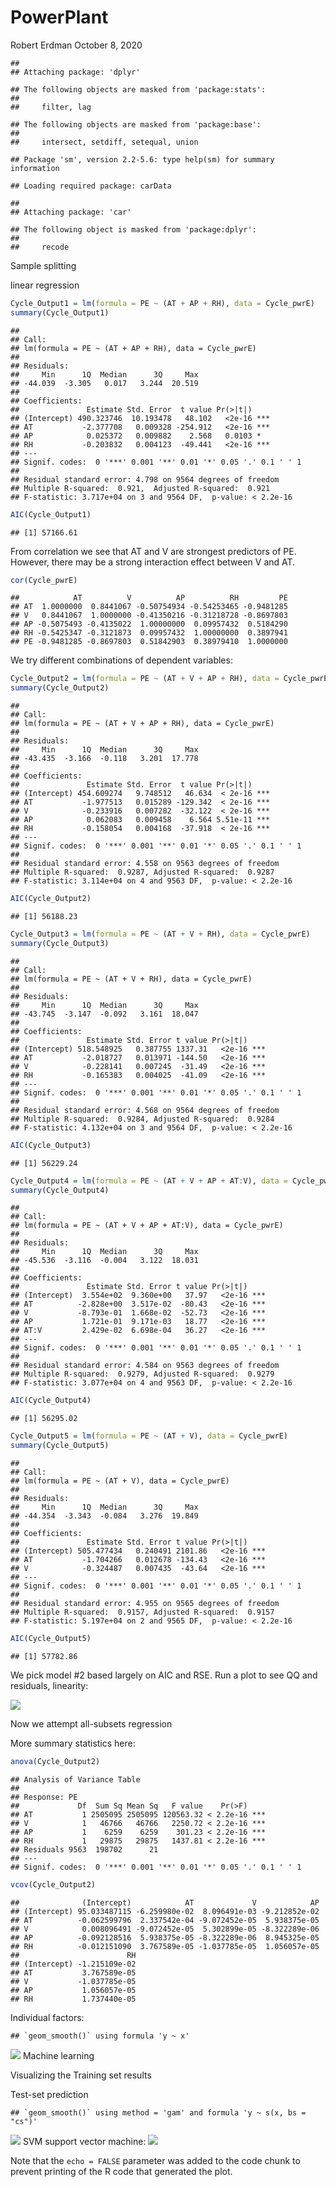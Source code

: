 PowerPlant
================
Robert Erdman
October 8, 2020

    ## 
    ## Attaching package: 'dplyr'

    ## The following objects are masked from 'package:stats':
    ## 
    ##     filter, lag

    ## The following objects are masked from 'package:base':
    ## 
    ##     intersect, setdiff, setequal, union

    ## Package 'sm', version 2.2-5.6: type help(sm) for summary information

    ## Loading required package: carData

    ## 
    ## Attaching package: 'car'

    ## The following object is masked from 'package:dplyr':
    ## 
    ##     recode

Sample splitting

linear regression

``` r
Cycle_Output1 = lm(formula = PE ~ (AT + AP + RH), data = Cycle_pwrE)
summary(Cycle_Output1)
```

    ## 
    ## Call:
    ## lm(formula = PE ~ (AT + AP + RH), data = Cycle_pwrE)
    ## 
    ## Residuals:
    ##     Min      1Q  Median      3Q     Max 
    ## -44.039  -3.305   0.017   3.244  20.519 
    ## 
    ## Coefficients:
    ##               Estimate Std. Error  t value Pr(>|t|)    
    ## (Intercept) 490.323746  10.193478   48.102   <2e-16 ***
    ## AT           -2.377708   0.009328 -254.912   <2e-16 ***
    ## AP            0.025372   0.009882    2.568   0.0103 *  
    ## RH           -0.203832   0.004123  -49.441   <2e-16 ***
    ## ---
    ## Signif. codes:  0 '***' 0.001 '**' 0.01 '*' 0.05 '.' 0.1 ' ' 1
    ## 
    ## Residual standard error: 4.798 on 9564 degrees of freedom
    ## Multiple R-squared:  0.921,  Adjusted R-squared:  0.921 
    ## F-statistic: 3.717e+04 on 3 and 9564 DF,  p-value: < 2.2e-16

``` r
AIC(Cycle_Output1)
```

    ## [1] 57166.61

From correlation we see that AT and V are strongest predictors of PE.
However, there may be a strong interaction effect between V and AT.

``` r
cor(Cycle_pwrE)
```

    ##            AT          V          AP          RH         PE
    ## AT  1.0000000  0.8441067 -0.50754934 -0.54253465 -0.9481285
    ## V   0.8441067  1.0000000 -0.41350216 -0.31218728 -0.8697803
    ## AP -0.5075493 -0.4135022  1.00000000  0.09957432  0.5184290
    ## RH -0.5425347 -0.3121873  0.09957432  1.00000000  0.3897941
    ## PE -0.9481285 -0.8697803  0.51842903  0.38979410  1.0000000

We try different combinations of dependent variables:

``` r
Cycle_Output2 = lm(formula = PE ~ (AT + V + AP + RH), data = Cycle_pwrE)
summary(Cycle_Output2)
```

    ## 
    ## Call:
    ## lm(formula = PE ~ (AT + V + AP + RH), data = Cycle_pwrE)
    ## 
    ## Residuals:
    ##     Min      1Q  Median      3Q     Max 
    ## -43.435  -3.166  -0.118   3.201  17.778 
    ## 
    ## Coefficients:
    ##               Estimate Std. Error  t value Pr(>|t|)    
    ## (Intercept) 454.609274   9.748512   46.634  < 2e-16 ***
    ## AT           -1.977513   0.015289 -129.342  < 2e-16 ***
    ## V            -0.233916   0.007282  -32.122  < 2e-16 ***
    ## AP            0.062083   0.009458    6.564 5.51e-11 ***
    ## RH           -0.158054   0.004168  -37.918  < 2e-16 ***
    ## ---
    ## Signif. codes:  0 '***' 0.001 '**' 0.01 '*' 0.05 '.' 0.1 ' ' 1
    ## 
    ## Residual standard error: 4.558 on 9563 degrees of freedom
    ## Multiple R-squared:  0.9287, Adjusted R-squared:  0.9287 
    ## F-statistic: 3.114e+04 on 4 and 9563 DF,  p-value: < 2.2e-16

``` r
AIC(Cycle_Output2)
```

    ## [1] 56188.23

``` r
Cycle_Output3 = lm(formula = PE ~ (AT + V + RH), data = Cycle_pwrE)
summary(Cycle_Output3)
```

    ## 
    ## Call:
    ## lm(formula = PE ~ (AT + V + RH), data = Cycle_pwrE)
    ## 
    ## Residuals:
    ##     Min      1Q  Median      3Q     Max 
    ## -43.745  -3.147  -0.092   3.161  18.047 
    ## 
    ## Coefficients:
    ##               Estimate Std. Error t value Pr(>|t|)    
    ## (Intercept) 518.548925   0.387755 1337.31   <2e-16 ***
    ## AT           -2.018727   0.013971 -144.50   <2e-16 ***
    ## V            -0.228141   0.007245  -31.49   <2e-16 ***
    ## RH           -0.165383   0.004025  -41.09   <2e-16 ***
    ## ---
    ## Signif. codes:  0 '***' 0.001 '**' 0.01 '*' 0.05 '.' 0.1 ' ' 1
    ## 
    ## Residual standard error: 4.568 on 9564 degrees of freedom
    ## Multiple R-squared:  0.9284, Adjusted R-squared:  0.9284 
    ## F-statistic: 4.132e+04 on 3 and 9564 DF,  p-value: < 2.2e-16

``` r
AIC(Cycle_Output3)
```

    ## [1] 56229.24

``` r
Cycle_Output4 = lm(formula = PE ~ (AT + V + AP + AT:V), data = Cycle_pwrE)
summary(Cycle_Output4)
```

    ## 
    ## Call:
    ## lm(formula = PE ~ (AT + V + AP + AT:V), data = Cycle_pwrE)
    ## 
    ## Residuals:
    ##     Min      1Q  Median      3Q     Max 
    ## -45.536  -3.116  -0.004   3.122  18.031 
    ## 
    ## Coefficients:
    ##               Estimate Std. Error t value Pr(>|t|)    
    ## (Intercept)  3.554e+02  9.360e+00   37.97   <2e-16 ***
    ## AT          -2.828e+00  3.517e-02  -80.43   <2e-16 ***
    ## V           -8.793e-01  1.668e-02  -52.73   <2e-16 ***
    ## AP           1.721e-01  9.171e-03   18.77   <2e-16 ***
    ## AT:V         2.429e-02  6.698e-04   36.27   <2e-16 ***
    ## ---
    ## Signif. codes:  0 '***' 0.001 '**' 0.01 '*' 0.05 '.' 0.1 ' ' 1
    ## 
    ## Residual standard error: 4.584 on 9563 degrees of freedom
    ## Multiple R-squared:  0.9279, Adjusted R-squared:  0.9279 
    ## F-statistic: 3.077e+04 on 4 and 9563 DF,  p-value: < 2.2e-16

``` r
AIC(Cycle_Output4)
```

    ## [1] 56295.02

``` r
Cycle_Output5 = lm(formula = PE ~ (AT + V), data = Cycle_pwrE)
summary(Cycle_Output5)
```

    ## 
    ## Call:
    ## lm(formula = PE ~ (AT + V), data = Cycle_pwrE)
    ## 
    ## Residuals:
    ##     Min      1Q  Median      3Q     Max 
    ## -44.354  -3.343  -0.084   3.276  19.849 
    ## 
    ## Coefficients:
    ##               Estimate Std. Error t value Pr(>|t|)    
    ## (Intercept) 505.477434   0.240491 2101.86   <2e-16 ***
    ## AT           -1.704266   0.012678 -134.43   <2e-16 ***
    ## V            -0.324487   0.007435  -43.64   <2e-16 ***
    ## ---
    ## Signif. codes:  0 '***' 0.001 '**' 0.01 '*' 0.05 '.' 0.1 ' ' 1
    ## 
    ## Residual standard error: 4.955 on 9565 degrees of freedom
    ## Multiple R-squared:  0.9157, Adjusted R-squared:  0.9157 
    ## F-statistic: 5.197e+04 on 2 and 9565 DF,  p-value: < 2.2e-16

``` r
AIC(Cycle_Output5)
```

    ## [1] 57782.86

We pick model \#2 based largely on AIC and RSE. Run a plot to see QQ and
residuals, linearity:

![](CyclePwr_files/figure-gfm/unnamed-chunk-6-1.png)<!-- -->

Now we attempt all-subsets regression

More summary statistics here:

``` r
anova(Cycle_Output2)
```

    ## Analysis of Variance Table
    ## 
    ## Response: PE
    ##             Df  Sum Sq Mean Sq   F value    Pr(>F)    
    ## AT           1 2505095 2505095 120563.32 < 2.2e-16 ***
    ## V            1   46766   46766   2250.72 < 2.2e-16 ***
    ## AP           1    6259    6259    301.23 < 2.2e-16 ***
    ## RH           1   29875   29875   1437.81 < 2.2e-16 ***
    ## Residuals 9563  198702      21                        
    ## ---
    ## Signif. codes:  0 '***' 0.001 '**' 0.01 '*' 0.05 '.' 0.1 ' ' 1

``` r
vcov(Cycle_Output2)
```

    ##              (Intercept)            AT             V            AP
    ## (Intercept) 95.033487115 -6.259980e-02  8.096491e-03 -9.212852e-02
    ## AT          -0.062599796  2.337542e-04 -9.072452e-05  5.938375e-05
    ## V            0.008096491 -9.072452e-05  5.302899e-05 -8.322289e-06
    ## AP          -0.092128516  5.938375e-05 -8.322289e-06  8.945325e-05
    ## RH          -0.012151090  3.767589e-05 -1.037785e-05  1.056057e-05
    ##                        RH
    ## (Intercept) -1.215109e-02
    ## AT           3.767589e-05
    ## V           -1.037785e-05
    ## AP           1.056057e-05
    ## RH           1.737440e-05

Individual factors:

    ## `geom_smooth()` using formula 'y ~ x'

![](CyclePwr_files/figure-gfm/unnamed-chunk-8-1.png)<!-- --> Machine
learning

Visualizing the Training set results

Test-set
    prediction

    ## `geom_smooth()` using method = 'gam' and formula 'y ~ s(x, bs = "cs")'

![](CyclePwr_files/figure-gfm/unnamed-chunk-10-1.png)<!-- --> SVM
support vector machine:
![](CyclePwr_files/figure-gfm/unnamed-chunk-11-1.png)<!-- -->

Note that the `echo = FALSE` parameter was added to the code chunk to
prevent printing of the R code that generated the plot.
